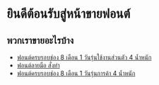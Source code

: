 # ยินดีต้อนรับสู่หน้าขายฟอนต์
## พวกเราขายอะไรบ้าง
- [ฟอนต์ครบรอบช่อง 8 เดือน 1 วันรุ่นใช้งานส่วนตัว 4 น้ำหนัก](../product.html?info=00001)
- [ฟอนต์ลายมือ สั่งทำ](../product.html?info=00002)
- [ฟอนต์ครบรอบช่อง 8 เดือน 1 วันรุ่นการค้า 4 น้ำหนัก](../product.html?info=00003)
